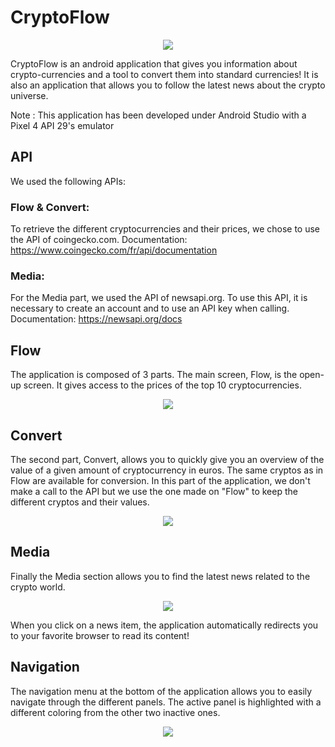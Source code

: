 # CryptoFlow

<p align="center">
  <img  src="https://i.imgur.com/h0AQlIj.jpg">
</p>

CryptoFlow is an android application that gives you information about crypto-currencies and a tool to convert them into standard currencies! It is also an application that allows you to follow the latest news about the crypto universe.

Note : This application has been developed under Android Studio with a Pixel 4 API 29's emulator

## API 
We used the following APIs:

### Flow & Convert:
To retrieve the different cryptocurrencies and their prices, we chose to use the API of coingecko.com. Documentation: https://www.coingecko.com/fr/api/documentation

### Media:
For the Media part, we used the API of newsapi.org. To use this API, it is necessary to create an account and to use an API key when calling. Documentation: https://newsapi.org/docs

## Flow 
The application is composed of 3 parts. The main screen, Flow, is the open-up screen. It gives access to the prices of the top 10 cryptocurrencies.

<p align="center">
  <img  src="https://i.imgur.com/jfRuLUh.png">
</p>


## Convert
The second part, Convert, allows you to quickly give you an overview of the value of a given amount of cryptocurrency in euros. The same cryptos as in Flow are available for conversion. In this part of the application, we don't make a call to the API but we use the one made on "Flow" to keep the different cryptos and their values.


<p align="center">
  <img  src="https://i.imgur.com/jukstPz.png">
</p>

## Media
Finally the Media section allows you to find the latest news related to the crypto world.

<p align="center">
  <img  src="https://i.imgur.com/oFNpW0F.png">
</p>

When you click on a news item, the application automatically redirects you to your favorite browser to read its content!

## Navigation
The navigation menu at the bottom of the application allows you to easily navigate through the different panels. The active panel is highlighted with a different coloring from the other two inactive ones.

<p align="center">
  <img  src="https://i.imgur.com/xNQe8BS.png">
</p>
